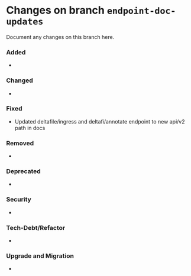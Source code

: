 # Changes on branch `endpoint-doc-updates`
Document any changes on this branch here.
### Added
- 

### Changed
- 

### Fixed
- Updated deltafile/ingress and deltafi/annotate endpoint to new api/v2 path in docs

### Removed
- 

### Deprecated
- 

### Security
- 

### Tech-Debt/Refactor
- 

### Upgrade and Migration
- 
